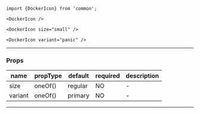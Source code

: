 
```
import {DockerIcon} from 'common';

<DockerIcon />

<DockerIcon size="small" />

<DockerIcon variant="panic" />
```

---

### Props

| name    | propType          | default | required | description |
|---------|-------------------|---------|----------|-------------|
| size    | oneOf(<SIZES>)    | regular | NO       | -           |
| variant | oneOf(<VARIANTS>) | primary | NO       | -           |

---

